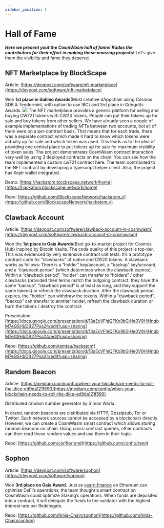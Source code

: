 ```yaml
---
sidebar_position: 1
---
```


# Hall of Fame

_**Here we present yout the CosmWasm hall of fame! Kudos the contributors for their effort in making these amazing projects!**_
Let's give them the visibility and fame they deserve:

## NFT Marketplace by BlockScape

Article: [https://devpost.com/software/nft-marketplace](https://devpost.com/software/nft-marketplace)

Won **1st place in Galileo Awards**(Most creative dAppchain using Cosmos SDK & Tendermint, with option to use IBC) and 3rd place in Gringotts Awards.
![](../.vuepress/public/assets/nft_marketplace.jpeg)
The NFT marketplace provides a generic platform for selling and buying CW721 tokens with CW20 tokens. People can put their tokens up for sale and buy tokens from other sellers.
We have already seen a couple of example implementations of trading NFTs between two accounts, but all of them were on a per-contract basis. That means that for each trade, there was a separate contract which made it hard to know which tokens were actually up for sale and which token was used. This leads us to the idea of providing one central place to put tokens up for sale for maximum visibility of token sales.
The project demonstrates CosmWasm contract interaction very well by using 3 deployed contracts on the chain. You can see how the team implemented a custom cw721 contract here. The team contributed to the NFT contract by developing a typescript helper client. Also, the project has Keplr wallet integrated.

Demo: [https://hackatom.blockscape.network/home](https://hackatom.blockscape.network/home)

Repo: [https://github.com/BlockscapeNetwork/hackatom_v](https://github.com/BlockscapeNetwork/hackatom_v)

## Clawback Account

Article: [https://devpost.com/software/clawback-account-in-cosmwasm](https://devpost.com/software/clawback-account-in-cosmwasm)

Won the **1st place in Gaia Awards**(Best go-to-market project for Cosmos Hub)
Inspired by Bitcoin Vaults.
The code quality of this project is top-tier. This was evidenced by very extensive contract unit tests.
It’s a prototype contract code for “clawbacks” of native and CW20 tokens. A clawback works as follows:
There is a “holder” key/account, a “backup” key/account, and a “clawback period” (which determines when the clawback expires).
Within a “clawback period”, “holder” can transfer to “holders” / other clawbacks (provided their terms match the outgoing contract: they have the same “backup”, “clawback period” is at least as long, and they support the same tokens) or refresh the clawback duration. After the clawback period expires, the “holder” can withdraw the tokens.
Within a “clawback period”, “backup” can transfer to another holder, refresh the clawback duration or burn the tokens / destroy the contract.

Presentation: [https://docs.google.com/presentation/d/13aEcVFhjQFKo9bGjHe0V9HiHnqbM7eGSHbDB27Psa24/edit?usp=sharing](https://docs.google.com/presentation/d/13aEcVFhjQFKo9bGjHe0V9HiHnqbM7eGSHbDB27Psa24/edit?usp=sharing)

Repo: [https://github.com/tomtau/hackatom](https://docs.google.com/presentation/d/13aEcVFhjQFKo9bGjHe0V9HiHnqbM7eGSHbDB27Psa24/edit?usp=sharing)

## Random Beacon

Article: [https://medium.com/confio/when-your-blockchain-needs-to-roll-the-dice-ed9da121f590](https://medium.com/confio/when-your-blockchain-needs-to-roll-the-dice-ed9da121f590)

Distributed random number generator by Simon Warta.

In drand, random beacons are distributed via HTTP, Gossipsub, Tor or Twitter. Such network sources cannot be accessed by a blockchain directly. However, we can create a CosmWasm smart contract which allows storing random beacons on chain. Using cross-contract queries, other contracts can then read those random values and use them in their logic.

Repo: [https://github.com/confio/rand](https://github.com/confio/rand)

## Sophon

Article: [https://devpost.com/software/sophon](https://devpost.com/software/sophon)

Won **3rd place on Gaia Award.**
Just as [yearn.finance](https://yearn.finance/) on Ethereum can optimize DeFi’s operations, the team thought a smart contract on CosmWasm could optimize Staking’s operations.
When funds are deposited into a contract, it will delegate the funds to the validator with the highest interest rate per Redelegate.

Repo: [https://github.com/Ninja-Chain/sophon](https://github.com/Ninja-Chain/sophon)
